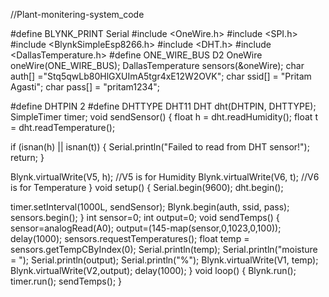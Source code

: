  //Plant-monitering-system_code

#define BLYNK_PRINT Serial
#include <OneWire.h>
#include <SPI.h>
#include <BlynkSimpleEsp8266.h>
#include <DHT.h>
#include <DallasTemperature.h>
#define ONE_WIRE_BUS D2
OneWire oneWire(ONE_WIRE_BUS);
DallasTemperature sensors(&oneWire);
char auth[] ="Stq5qwLb80HlGXUImA5tgr4xE12W2OVK";
char ssid[] = "Pritam Agasti";
char pass[] = "pritam1234";

#define DHTPIN 2
#define DHTTYPE DHT11
DHT dht(DHTPIN, DHTTYPE);
SimpleTimer timer;
void sendSensor()
{
float h = dht.readHumidity();
float t = dht.readTemperature();

if (isnan(h) || isnan(t)) {
Serial.println("Failed to read from DHT sensor!");
return;
}

Blynk.virtualWrite(V5, h); //V5 is for Humidity
Blynk.virtualWrite(V6, t); //V6 is for Temperature
}
void setup()
{
Serial.begin(9600);
dht.begin();

timer.setInterval(1000L, sendSensor);
Blynk.begin(auth, ssid, pass);
sensors.begin();
}
int sensor=0;
int output=0;
void sendTemps()
{
sensor=analogRead(A0);
output=(145-map(sensor,0,1023,0,100));
delay(1000);
sensors.requestTemperatures();
float temp = sensors.getTempCByIndex(0);
Serial.println(temp);
Serial.println("moisture = ");
Serial.println(output);
Serial.println("%");
Blynk.virtualWrite(V1, temp);
Blynk.virtualWrite(V2,output);
delay(1000);
}
void loop()
{
Blynk.run();
timer.run();
sendTemps();
}
